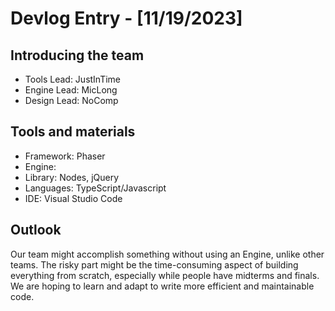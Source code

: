 # Devlog Entry - [11/19/2023]

## Introducing the team
- Tools Lead: JustInTime
- Engine Lead: MicLong
- Design Lead: NoComp

## Tools and materials
- Framework: Phaser
- Engine: 
- Library: Nodes, jQuery
- Languages: TypeScript/Javascript
- IDE: Visual Studio Code

## Outlook
Our team might accomplish something without using an Engine, unlike other teams. The risky part might be the time-consuming aspect of building everything from scratch, especially while people have midterms and finals. We are hoping to learn and adapt to write more efficient and maintainable code.
